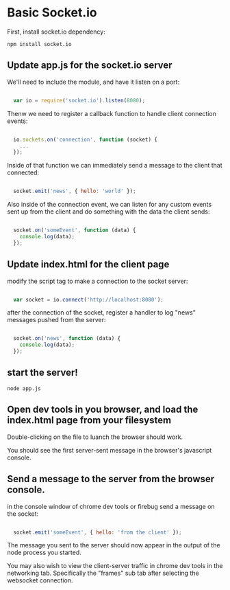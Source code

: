# Basic Socket.io

First, install socket.io dependency:

`
npm install socket.io
`

## Update app.js for the socket.io server

We'll need to include the module, and have it listen on a port:

```javascript

  var io = require('socket.io').listen(8080);
```

Thenw we need to register a callback function to handle client connection events:

```javascript

  io.sockets.on('connection', function (socket) {
    ...
  });
```

Inside of that function we can immediately send a message to the client that connected:

```javascript

  socket.emit('news', { hello: 'world' });
```

Also inside of the connection event, we can listen for any custom events sent up from the client and do something with the data the client sends:

```javascript

  socket.on('someEvent', function (data) {
    console.log(data);
  });
```

## Update index.html for the client page

modify the script tag to make a connection to the socket server:

```javascript

  var socket = io.connect('http://localhost:8080');
```

after the connection of the socket, register a handler to log "news" messages pushed from the server:

```javascript

  socket.on('news', function (data) {
    console.log(data);
  });
```

## start the server!

`
node app.js
`

## Open dev tools in you browser, and load the index.html page from your filesystem

Double-clicking on the file to luanch the browser should work.

You should see the first server-sent message in the browser's javascript console.

## Send a message to the server from the browser console.

in the console window of chrome dev tools or firebug send a message on the socket:

```javascript

  socket.emit('someEvent', { hello: 'from the client' });
```

The message you sent to the server should now appear in the output of the node process you started.

You may also wish to view the client-server traffic in chrome dev tools in the networking tab. Specifically the "frames" sub tab after selecting the websocket connection.


